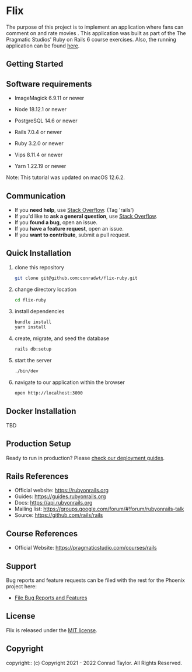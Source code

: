 # Flix

The purpose of this project is to implement an application where fans can comment on and rate movies . This application was built as part of the The Pragmatic Studios' Ruby on Rails 6 course exercises. Also, the running application can be found [here](https://flix-cwt.herokuapp.com).

## Getting Started

## Software requirements

- ImageMagick 6.9.11 or newer

- Node 18.12.1 or newer

- PostgreSQL 14.6 or newer

- Rails 7.0.4 or newer

- Ruby 3.2.0 or newer

- Vips 8.11.4 or newer

- Yarn 1.22.19 or newer

Note: This tutorial was updated on macOS 12.6.2.

## Communication

- If you **need help**, use [Stack Overflow](http://stackoverflow.com/questions/tagged/rails). (Tag 'rails')
- If you'd like to **ask a general question**, use [Stack Overflow](http://stackoverflow.com/questions/tagged/rails).
- If you **found a bug**, open an issue.
- If you **have a feature request**, open an issue.
- If you **want to contribute**, submit a pull request.

## Quick Installation

1.  clone this repository

    ```zsh
    git clone git@github.com:conradwt/flix-ruby.git
    ```

2.  change directory location

    ```zsh
    cd flix-ruby
    ```

3.  install dependencies

    ```zsh
    bundle install
    yarn install
    ```

4.  create, migrate, and seed the database

    ```zsh
    rails db:setup
    ```

5.  start the server

    ```zsh
    ./bin/dev
    ```

6.  navigate to our application within the browser

    ```zsh
    open http://localhost:3000
    ```

## Docker Installation

TBD

## Production Setup

Ready to run in production? Please [check our deployment guides](https://guides.rubyonrails.org/configuring.html).

## Rails References

- Official website: https://rubyonrails.org
- Guides: https://guides.rubyonrails.org
- Docs: https://api.rubyonrails.org
- Mailing list: https://groups.google.com/forum/#!forum/rubyonrails-talk
- Source: https://github.com/rails/rails

## Course References

- Official Website: https://pragmaticstudio.com/courses/rails

## Support

Bug reports and feature requests can be filed with the rest for the Phoenix project here:

- [File Bug Reports and Features](https://github.com/conradwt/flix/issues)

## License

Flix is released under the [MIT license](./LICENSE.md).

## Copyright

copyright:: (c) Copyright 2021 - 2022 Conrad Taylor. All Rights Reserved.
